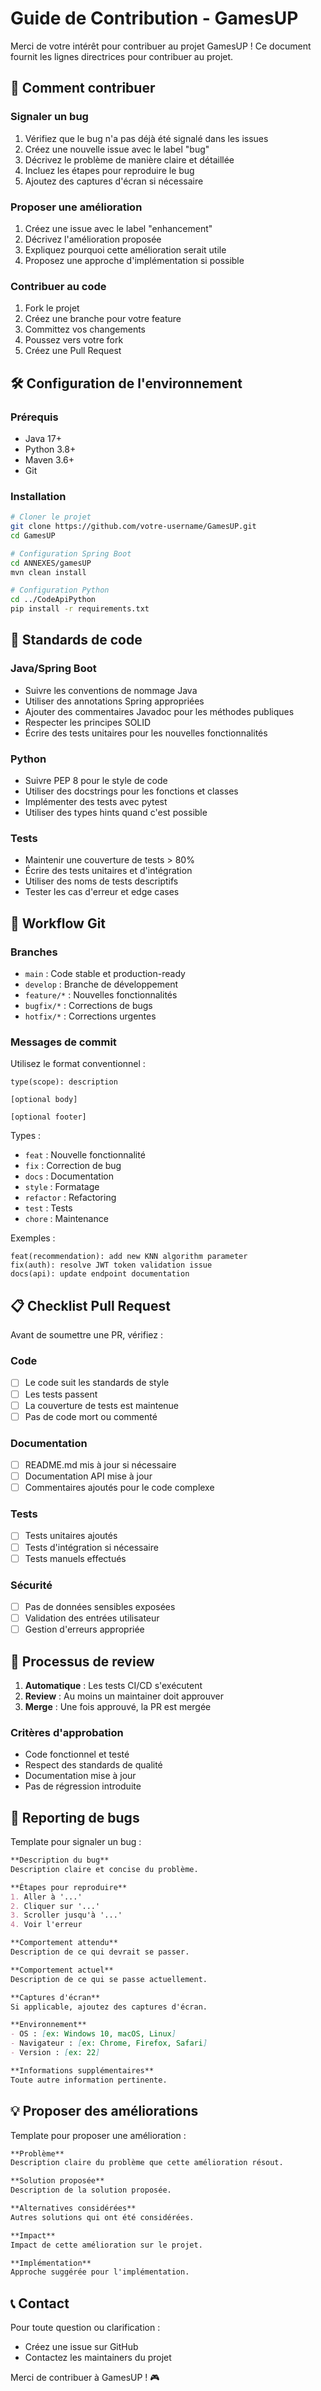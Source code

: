 # Guide de Contribution - GamesUP

Merci de votre intérêt pour contribuer au projet GamesUP ! Ce document fournit les lignes directrices pour contribuer au projet.

## 🎯 Comment contribuer

### Signaler un bug
1. Vérifiez que le bug n'a pas déjà été signalé dans les issues
2. Créez une nouvelle issue avec le label "bug"
3. Décrivez le problème de manière claire et détaillée
4. Incluez les étapes pour reproduire le bug
5. Ajoutez des captures d'écran si nécessaire

### Proposer une amélioration
1. Créez une issue avec le label "enhancement"
2. Décrivez l'amélioration proposée
3. Expliquez pourquoi cette amélioration serait utile
4. Proposez une approche d'implémentation si possible

### Contribuer au code
1. Fork le projet
2. Créez une branche pour votre feature
3. Committez vos changements
4. Poussez vers votre fork
5. Créez une Pull Request

## 🛠️ Configuration de l'environnement

### Prérequis
- Java 17+
- Python 3.8+
- Maven 3.6+
- Git

### Installation
```bash
# Cloner le projet
git clone https://github.com/votre-username/GamesUP.git
cd GamesUP

# Configuration Spring Boot
cd ANNEXES/gamesUP
mvn clean install

# Configuration Python
cd ../CodeApiPython
pip install -r requirements.txt
```

## 📝 Standards de code

### Java/Spring Boot
- Suivre les conventions de nommage Java
- Utiliser des annotations Spring appropriées
- Ajouter des commentaires Javadoc pour les méthodes publiques
- Respecter les principes SOLID
- Écrire des tests unitaires pour les nouvelles fonctionnalités

### Python
- Suivre PEP 8 pour le style de code
- Utiliser des docstrings pour les fonctions et classes
- Implémenter des tests avec pytest
- Utiliser des types hints quand c'est possible

### Tests
- Maintenir une couverture de tests > 80%
- Écrire des tests unitaires et d'intégration
- Utiliser des noms de tests descriptifs
- Tester les cas d'erreur et edge cases

## 🔄 Workflow Git

### Branches
- `main` : Code stable et production-ready
- `develop` : Branche de développement
- `feature/*` : Nouvelles fonctionnalités
- `bugfix/*` : Corrections de bugs
- `hotfix/*` : Corrections urgentes

### Messages de commit
Utilisez le format conventionnel :
```
type(scope): description

[optional body]

[optional footer]
```

Types :
- `feat` : Nouvelle fonctionnalité
- `fix` : Correction de bug
- `docs` : Documentation
- `style` : Formatage
- `refactor` : Refactoring
- `test` : Tests
- `chore` : Maintenance

Exemples :
```
feat(recommendation): add new KNN algorithm parameter
fix(auth): resolve JWT token validation issue
docs(api): update endpoint documentation
```

## 📋 Checklist Pull Request

Avant de soumettre une PR, vérifiez :

### Code
- [ ] Le code suit les standards de style
- [ ] Les tests passent
- [ ] La couverture de tests est maintenue
- [ ] Pas de code mort ou commenté

### Documentation
- [ ] README.md mis à jour si nécessaire
- [ ] Documentation API mise à jour
- [ ] Commentaires ajoutés pour le code complexe

### Tests
- [ ] Tests unitaires ajoutés
- [ ] Tests d'intégration si nécessaire
- [ ] Tests manuels effectués

### Sécurité
- [ ] Pas de données sensibles exposées
- [ ] Validation des entrées utilisateur
- [ ] Gestion d'erreurs appropriée

## 🚀 Processus de review

1. **Automatique** : Les tests CI/CD s'exécutent
2. **Review** : Au moins un maintainer doit approuver
3. **Merge** : Une fois approuvé, la PR est mergée

### Critères d'approbation
- Code fonctionnel et testé
- Respect des standards de qualité
- Documentation mise à jour
- Pas de régression introduite

## 🐛 Reporting de bugs

Template pour signaler un bug :

```markdown
**Description du bug**
Description claire et concise du problème.

**Étapes pour reproduire**
1. Aller à '...'
2. Cliquer sur '...'
3. Scroller jusqu'à '...'
4. Voir l'erreur

**Comportement attendu**
Description de ce qui devrait se passer.

**Comportement actuel**
Description de ce qui se passe actuellement.

**Captures d'écran**
Si applicable, ajoutez des captures d'écran.

**Environnement**
- OS : [ex: Windows 10, macOS, Linux]
- Navigateur : [ex: Chrome, Firefox, Safari]
- Version : [ex: 22]

**Informations supplémentaires**
Toute autre information pertinente.
```

## 💡 Proposer des améliorations

Template pour proposer une amélioration :

```markdown
**Problème**
Description claire du problème que cette amélioration résout.

**Solution proposée**
Description de la solution proposée.

**Alternatives considérées**
Autres solutions qui ont été considérées.

**Impact**
Impact de cette amélioration sur le projet.

**Implémentation**
Approche suggérée pour l'implémentation.
```

## 📞 Contact

Pour toute question ou clarification :
- Créez une issue sur GitHub
- Contactez les maintainers du projet

Merci de contribuer à GamesUP ! 🎮 